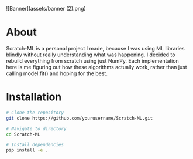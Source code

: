 ![Banner](assets/banner (2).png)


# About
Scratch-ML is a personal project I made, because I was using ML libraries blindly without really understanding what was happening. I decided to rebuild everything from scratch using just NumPy. Each implementation here is me figuring out how these algorithms actually work, rather than just calling model.fit() and hoping for the best.


# Installation

```bash
# Clone the repository
git clone https://github.com/yourusername/Scratch-ML.git

# Navigate to directory
cd Scratch-ML

# Install dependencies
pip install -e .
